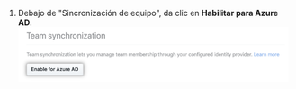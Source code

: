 1. Debajo de "Sincronización de equipo", da clic en **Habilitar para Azure AD**. ![Botón para habilitar la sincronización de equipo en la página de configuraciones de seguridad](/assets/images/help/teams/enable-team-synchronization.png)
